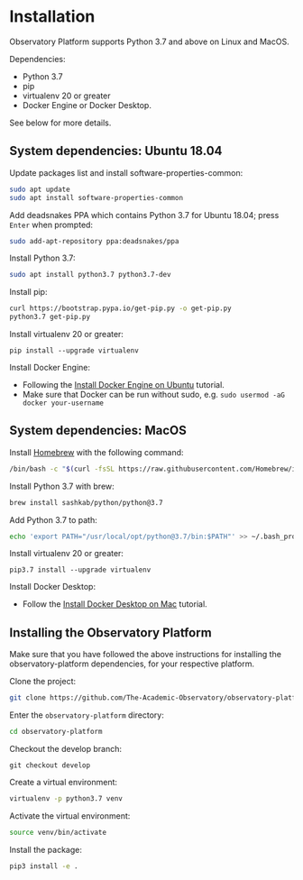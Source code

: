 # Installation
Observatory Platform supports Python 3.7 and above on Linux and MacOS.

Dependencies:
* Python 3.7
* pip
* virtualenv 20 or greater
* Docker Engine or Docker Desktop.

See below for more details.

## System dependencies: Ubuntu 18.04
Update packages list and install software-properties-common:
```bash
sudo apt update
sudo apt install software-properties-common
```

Add deadsnakes PPA which contains Python 3.7 for Ubuntu 18.04; press `Enter` when prompted:
```bash
sudo add-apt-repository ppa:deadsnakes/ppa
```

Install Python 3.7:
```bash
sudo apt install python3.7 python3.7-dev
```

Install pip:
```bash
curl https://bootstrap.pypa.io/get-pip.py -o get-pip.py
python3.7 get-pip.py
```

Install virtualenv 20 or greater:
```
pip install --upgrade virtualenv
```

Install Docker Engine:
* Following the [Install Docker Engine on Ubuntu](https://docs.docker.com/engine/install/ubuntu/) tutorial.
* Make sure that Docker can be run without sudo, e.g. `sudo usermod -aG docker your-username`

## System dependencies: MacOS
Install [Homebrew](https://brew.sh/) with the following command:
```bash
/bin/bash -c "$(curl -fsSL https://raw.githubusercontent.com/Homebrew/install/master/install.sh)"
```

Install Python 3.7 with brew:
```bash
brew install sashkab/python/python@3.7
```

Add Python 3.7 to path:
```bash
echo 'export PATH="/usr/local/opt/python@3.7/bin:$PATH"' >> ~/.bash_profile
```

Install virtualenv 20 or greater:
```
pip3.7 install --upgrade virtualenv
```

Install Docker Desktop:
* Follow the [Install Docker Desktop on Mac](https://docs.docker.com/docker-for-mac/install/) tutorial.

## Installing the Observatory Platform
Make sure that you have followed the above instructions for installing the observatory-platform dependencies,
for your respective platform.

Clone the project:
```bash
git clone https://github.com/The-Academic-Observatory/observatory-platform
```

Enter the `observatory-platform` directory:
```bash
cd observatory-platform
```

Checkout the develop branch:
```
git checkout develop
```

Create a virtual environment:
```bash
virtualenv -p python3.7 venv
```

Activate the virtual environment:
```bash
source venv/bin/activate
```

Install the package:
```bash
pip3 install -e .
```
